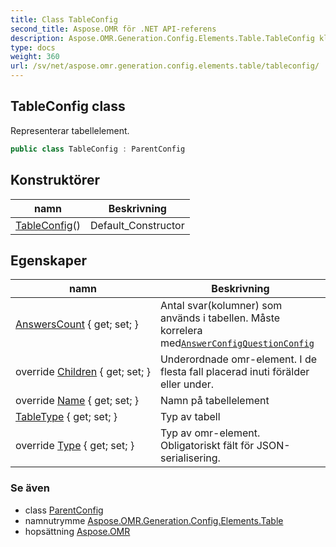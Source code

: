 ```yaml
---
title: Class TableConfig
second_title: Aspose.OMR för .NET API-referens
description: Aspose.OMR.Generation.Config.Elements.Table.TableConfig klass. Representerar tabellelement.
type: docs
weight: 360
url: /sv/net/aspose.omr.generation.config.elements.table/tableconfig/
---
```

## TableConfig class

Representerar tabellelement.

```csharp
public class TableConfig : ParentConfig
```

## Konstruktörer

| namn | Beskrivning |
| --- | --- |
| [TableConfig](tableconfig/)() | Default_Constructor |

## Egenskaper

| namn | Beskrivning |
| --- | --- |
| [AnswersCount](../../aspose.omr.generation.config.elements.table/tableconfig/answerscount/) { get; set; } | Antal svar(kolumner) som används i tabellen. Måste korrelera med[`AnswerConfig`](../../aspose.omr.generation.config.elements.parents/answerconfig/)[`QuestionConfig`](../questionconfig/) |
| override [Children](../../aspose.omr.generation.config.elements.table/tableconfig/children/) { get; set; } | Underordnade omr-element. I de flesta fall placerad inuti förälder eller under. |
| override [Name](../../aspose.omr.generation.config.elements.table/tableconfig/name/) { get; set; } | Namn på tabellelement |
| [TableType](../../aspose.omr.generation.config.elements.table/tableconfig/tabletype/) { get; set; } | Typ av tabell |
| override [Type](../../aspose.omr.generation.config.elements.table/tableconfig/type/) { get; set; } | Typ av omr-element. Obligatoriskt fält för JSON-serialisering. |

### Se även

* class [ParentConfig](../../aspose.omr.generation.config/parentconfig/)
* namnutrymme [Aspose.OMR.Generation.Config.Elements.Table](../../aspose.omr.generation.config.elements.table/)
* hopsättning [Aspose.OMR](../../)


